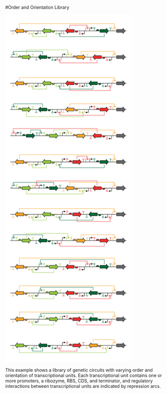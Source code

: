 #Order and Orientation Library

<img src="order_orientation_library.png" width="400px"/>

This example shows a library of genetic circuits with varying order and orientation of transcriptional units.  Each transcriptional unit contains one or more promoters, a ribozyme, RBS, CDS, and terminator, and regulatory interactions between transcriptional units are indicated by repression arcs.